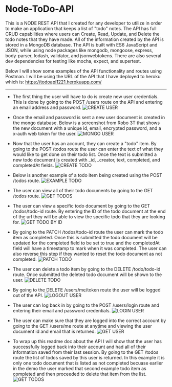# Node-ToDo-API
This is a NODE REST API that I created for any developer to utilize in order to make an application that keeps a list of "todo" notes. The API has full CRUD capabilities where users can Create, Read, Update, and Delete the todo notes that they have made. All of the information created by the API is stored in a MongoDB database. The API is built with ES6 JavaScript and JSON, while using node packages like mongodb, mongoose, express, body-parser, lodash, validator, and jsonwebtokens. There are also several dev dependencies for testing like mocha, expect, and supertest.

Below I will show some examples of the API functionality and routes using Postman. I will be using the URL of the API that I have deployed to heroku which is: https://todoapi1221.herokuapp.com/

---

- The first thing the user will have to do is create new user credentials. This is done by going to the POST /users route on the API and entering an email address and password.
![CREATE USER](read_me/1-create-user.png)

- Once the email and password is sent a new user document is created in the mongo database. Below is a screenshot from Robo 3T that shows the new document with a unique id, email, encrypted password, and a x-auth web token for the user.
![MONGO USER](read_me/2-mongo-user.png)

- Now that the user has an account, they can create a "todo" item. By going to the POST /todos route the user can enter the text of what they would like to get done on their todo list. Once the text is submitted a new todo document is created with _id, _creator, text, completed, and completedAt fields.
![CREATE TODO](read_me/3-create-todo.png)

- Below is another example of a todo item being created using the POST /todos route.
![EXAMPLE TODO](read_me/4-example-todo.png)

- The user can view all of their todo documents by going to the GET /todos route.
![GET TODOS](read_me/5-get-todos.png)

- The user can view a specific todo document by going to the GET /todos/todo-id route. By entering the ID of the todo document at the end of the url they will be able to view the specific todo that they are looking for.
![GET TODO BY ID](read_me/6-get-todo-id.png)

- By going to the PATCH /todos/todo-id route the user can mark the todo item as completed. Once this is submitted the todo document will be updated for the completed field to be set to true and the completedAt field will have a timestamp to mark when it was completed. The user can also reverse this step if they wanted to reset the todo document as not completed.
![PATCH TODO](read_me/7-patch-todo.png)

- The user can delete a todo item by going to the DELETE /todo/todo-id route. Once submitted the deleted todo document will be shown to the user.
![DELETE TODO](read_me/8-delete-todo.png)

- By going to the DELETE /users/me/token route the user will be logged out of the API.
![LOGOUT USER](read_me/9-logout-user.png)

- The user can log back in by going to the POST /users/login route and entering their email and password credentials.
![LOGIN USER](read_me/10-login-user.png)

- The user can make sure that they are logged into the correct account by going to the GET /users/me route at anytime and viewing the user document id and email that is returned.
![GET USER](read_me/11-get-user.png)

- To wrap up this readme doc about the API I will show that the user has successfully logged back into their account and had all of their information saved from their last session. By going to the GET /todos route the list of todos saved by this user is returned. In this example it is only one todo document that is listed as not completed becuase earlier in the demo the user marked that second example todo item as completed and then proceeded to delete that item from the list.
![GET TODOS](read_me/12-get-todos-two.png)

